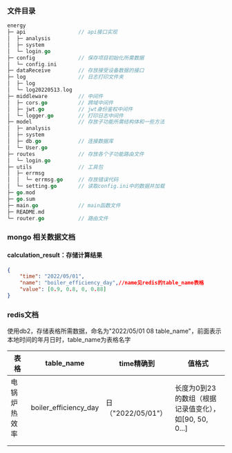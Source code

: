 ### 文件目录

```go
energy                 
├─ api                 // api接口实现
│  ├─ analysis         
│  ├─ system           
│  └─ login.go         
├─ config              // 保存项目初始化所需数据
│  └─ config.ini       
├─ dataReceive         // 存放接受设备数据的接口
├─ log                 // 日志打印文件夹
│  ├─ log              
│  └─ log20220513.log  
├─ middleware          // 中间件
│  ├─ cors.go          // 跨域中间件
│  ├─ jwt.go           // jwt身份鉴权中间件
│  └─ logger.go        // 打印日志中间件
├─ model               // 存放子功能所需结构体和一些方法
│  ├─ analysis         
│  ├─ system           
│  ├─ db.go            // 连接数据库
│  └─ User.go          
├─ routes              // 存放各个子功能路由文件 
│  └─ login.go         
├─ utils               // 工具包
│  ├─ errmsg           
│  │  └─ errmsg.go     // 存放错误代码
│  └─ setting.go       // 读取config.ini中的数据并加载
├─ go.mod              
├─ go.sum              
├─ main.go             // main函数文件
├─ README.md           
└─ router.go           // 路由文件
```

### mongo 相关数据文档

#### calculation_result：存储计算结果
```json
{
    "time": "2022/05/01",
    "name": "boiler_efficiency_day",//name见redis的table_name表格
    "value": [0.9, 0.8, 0, 0.88]
}
```

### redis文档
使用db2，存储表格所需数据，命名为"2022/05/01 08 table_name"，前面表示本地时间的年月日时，table_name为表格名字

| 表格         | table_name            | time精确到         | 值格式                                                |
| ------------ | --------------------- | ------------------ | ----------------------------------------------------- |
| 电锅炉热效率 | boiler_efficiency_day | 日（"2022/05/01"） | 长度为0到23的数组（根据记录值变化），如[90, 50, 0...] |
|              |                       |                    |                                                       |
|              |                       |                    |                                                       |

